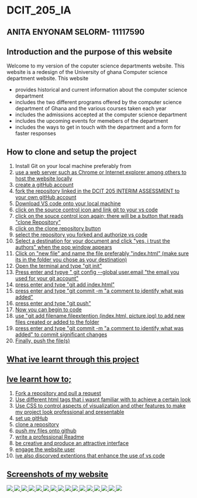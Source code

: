 # DCIT_205_IA

## ANITA ENYONAM SELORM- 11117590

## Introduction and the purpose of this website
Welcome to my version of the coputer science departments website. This website is a redesign of the University of ghana 
Computer science department website. This website

* provides historical and current information about the computer science department
* includes the two different programs offered by the computer science department of Ghana and the various courses taken
each year
* includes the admissions accepted at the computer science department
* includes the upcoming events for memebers of the department
* includes the ways to get in touch with the department and a form for faster responses

## How to clone and setup the project 
1. Install Git on your local machine preferably from <a href="https://git-scm.com/.">
2. use a web server such as Chrome or Internet explorer among others to host the website locally
3. create a gitHub account
4. fork the repository linked in the DCIT 205 INTERIM ASSESSMENT to your own gitHub account
5. Download VS code onto your local machine
6. click on the source control icon and link git to your vs code
7. click on the souce control icon again; there will be a button that reads "clone Repository" 
8. click on the clone  repository button
8. select the repository you forked and authorize vs code
10. Select a destination for your document and click "yes, i trust the authors" when the pop window appears
11. Click on "new file" and name the file preferably "index.html" (make sure its in the folder you chose as your destination)
12. Open the terminal and type "git init"
13. Press enter and typye " git config --global user.email "the email you used for your git account"
14. press enter and type "git add index.html"
15. press enter and type "git commit -m "a comment to identify what was added"
16. press enter and type "git push"
17. Now you can begin to code 
18. use "git add filename.fileextention (index.html, picture.jpg) to add new files created or added to the folder 
19. press enter and type "git commit -m "a comment to identify what was added" to commit significant changes
20. Finally, push the file(s) 


## What ive learnt through this project

## Ive learnt how to;
1. Fork a repository and pull a request
2. Use different html tags that i wasnt familiar with to achieve a certain look
3. Use CSS to control aspects of visualization and other features to make my project look professional and presentable
4. set up gitHub
5. clone a repository
6. push my files onto github
7. write a professional Readme
8. be creative and produce an attractive interface
9. engage the website user
10. ive also discorved extentions that enhance the use of vs code

## Screenshots of my website
<img src="home.png">
<img src="home2.png">
<img src="ab.png">
 <img src="ab.png">
 <img src="ab2.png">
 <img src="admin.png">
 <img src="admin2.png">
 <img src="aca.png">
 <img src="aca2.png">
  <img src="undergrad.png">
 <img src="mp_sc.png">
 <img src="phddd.png">
 <img src="stc.png"> 
 <img src="evt.png">
 <img src="cont.png">
 <img src="cont2.png">


